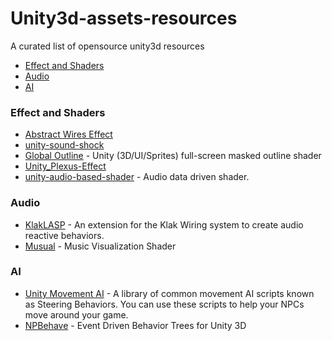 # Unity3d-assets-resources
A curated list of opensource unity3d resources

- [Effect and Shaders](#effect-and-shaders)
- [Audio](#audio)
- [AI](#ai)

### Effect and Shaders
- [Abstract Wires Effect](https://github.com/qine/unity-abstract-wire)
- [unity-sound-shock](https://github.com/valbeat/unity-sound-shock)
- [Global Outline](https://github.com/rickomax/globaloutline) - Unity (3D/UI/Sprites) full-screen masked outline shader
- [Unity_Plexus-Effect](https://github.com/karolwieczorek/Unity_Plexus-Effect)
- [unity-audio-based-shader](https://github.com/S-ido/unity-audio-based-shader) - Audio data driven shader.

### Audio
- [KlakLASP](https://github.com/keijiro/KlakLasp) - An extension for the Klak Wiring system to create audio reactive behaviors.
- [Musual](https://github.com/smkplus/Musual) - Music Visualization Shader

### AI
- [Unity Movement AI](https://github.com/antonpantev/unity-movement-ai) - A library of common movement AI scripts known as Steering Behaviors. You can use these scripts to help your NPCs move around your game.
- [NPBehave](https://github.com/meniku/NPBehave) - Event Driven Behavior Trees for Unity 3D
